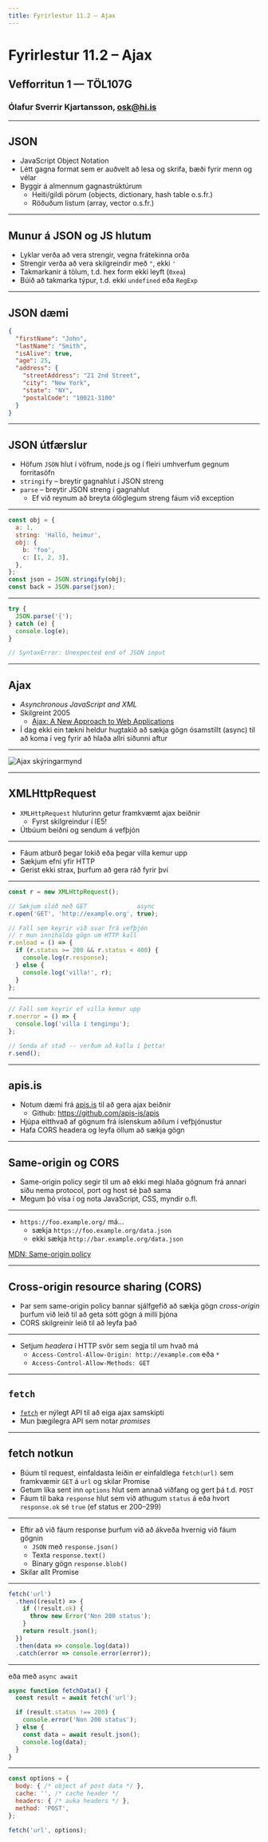 ```yaml
---
title: Fyrirlestur 11.2 – Ajax
---
```


# Fyrirlestur 11.2 – Ajax

## Vefforritun 1 — TÖL107G

### Ólafur Sverrir Kjartansson, [osk@hi.is](mailto:osk@hi.is)

---

## JSON

* JavaScript Object Notation
* Létt gagna format sem er auðvelt að lesa og skrifa, bæði fyrir menn og vélar
* Byggir á almennum gagnastrúktúrum
  - Heiti/gildi pörum (objects, dictionary, hash table o.s.fr.)
  - Röðuðum listum (array, vector o.s.fr.)

***

## Munur á JSON og JS hlutum

* Lyklar verða að vera strengir, vegna frátekinna orða
* Strengir verða að vera skilgreindir með `"`, ekki `'`
* Takmarkanir á tölum, t.d. hex form ekki leyft (`0xea`)
* Búið að takmarka týpur, t.d. ekki `undefined` eða `RegExp`

***

## JSON dæmi

```json
{
  "firstName": "John",
  "lastName": "Smith",
  "isAlive": true,
  "age": 25,
  "address": {
    "streetAddress": "21 2nd Street",
    "city": "New York",
    "state": "NY",
    "postalCode": "10021-3100"
  }
}
```

***

## JSON útfærslur

* Höfum `JSON` hlut í vöfrum, node.js og í fleiri umhverfum gegnum forritasöfn
* `stringify` – breytir gagnahlut í JSON streng
* `parse` – breytir JSON streng í gagnahlut
  - Ef við reynum að breyta ólöglegum streng fáum við exception

***

<!-- eslint-disable no-unused-vars -->

```javascript
const obj = {
  a: 1,
  string: 'Halló, heimur',
  obj: {
    b: 'foo',
    c: [1, 2, 3],
  },
};
const json = JSON.stringify(obj);
const back = JSON.parse(json);
```

***

```javascript
try {
  JSON.parse('{');
} catch (e) {
  console.log(e);
}

// SyntaxError: Unexpected end of JSON input
```

---

## Ajax

* _Asynchronous JavaScript and XML_
* Skilgreint 2005
  - [Ajax: A New Approach to Web Applications](http://adaptivepath.org/ideas/ajax-new-approach-web-applications/)
* Í dag ekki ein tækni heldur hugtakið að sækja gögn ósamstillt (async) til að koma í veg fyrir að hlaða allri síðunni aftur

***

![Ajax skýringarmynd](img/ajax-fig1_small.png)

***

## XMLHttpRequest

* `XMLHttpRequest` hluturinn getur framkvæmt ajax beiðnir
  - Fyrst skilgreindur í IE5!
* Útbúum beiðni og sendum á vefþjón

***

* Fáum atburð þegar lokið eða þegar villa kemur upp
* Sækjum efni yfir HTTP
* Gerist ekki strax, þurfum að gera ráð fyrir því

***

```javascript
const r = new XMLHttpRequest();

// Sækjum slóð með GET              async
r.open('GET', 'http://example.org', true);

// Fall sem keyrir við svar frá vefþjón
// r mun innihalda gögn um HTTP kall
r.onload = () => {
  if (r.status >= 200 && r.status < 400) {
    console.log(r.response);
  } else {
    console.log('villa!', r);
  }
};
```

***

<!-- eslint-disable no-undef -->

```javascript
// Fall sem keyrir ef villa kemur upp
r.onerror = () => {
  console.log('villa í tengingu');
};

// Senda af stað -- verðum að kalla í þetta!
r.send();
```

***

## apis.is

* Notum dæmi frá [apis.is](http://apis.is) til að gera ajax beiðnir
  - Github: https://github.com/apis-is/apis
* Hjúpa eitthvað af gögnum frá íslenskum aðilum í vefþjónustur
* Hafa CORS headera og leyfa öllum að sækja gögn

---

## Same-origin og CORS

* Same-origin policy segir til um að ekki megi hlaða gögnum frá annari síðu nema protocol, port og host sé það sama
* Megum þó vísa í og nota JavaScript, CSS, myndir o.fl.

***

* `https://foo.example.org/` má...
  - sækja `https://foo.example.org/data.json`
  - ekki sækja `http://bar.example.org/data.json`

[MDN: Same-origin policy](https://developer.mozilla.org/en-US/docs/Web/Security/Same-origin_policy)

***

## Cross-origin resource sharing (CORS)

* Þar sem same-origin policy bannar sjálfgefið að sækja gögn _cross-origin_ þurfum við leið til að geta sótt gögn á milli þjóna
* CORS skilgreinir leið til að leyfa það

***

* Setjum _headera_ í HTTP svör sem segja til um hvað má
  - `Access-Control-Allow-Origin: http://example.com` eða `*`
  - `Access-Control-Allow-Methods: GET`

---

## `fetch`

* [`fetch`](https://developer.mozilla.org/en-US/docs/Web/API/Fetch_API) er nýlegt API til að eiga ajax samskipti
* Mun þægilegra API sem notar _promises_

***

## fetch notkun

* Búum til request, einfaldasta leiðin er einfaldlega `fetch(url)` sem framkvæmir `GET` á `url` og skilar Promise
* Getum líka sent inn `options` hlut sem annað viðfang og gert þá t.d. `POST`
* Fáum til baka `response` hlut sem við athugum `status` á eða hvort `response.ok` sé `true` (ef status er 200–299)

***

* Eftir að við fáum response þurfum við að ákveða hvernig við fáum gögnin
  - `JSON` með `response.json()`
  - Texta `response.text()`
  - Binary gögn `response.blob()`
* Skilar allt Promise

***

```javascript
fetch('url')
  .then((result) => {
    if (!result.ok) {
      throw new Error('Non 200 status');
    }
    return result.json();
  })
  .then(data => console.log(data))
  .catch(error => console.error(error));
```

***

eða með `async await`

<!-- eslint-disable no-unused-vars -->

```javascript
async function fetchData() {
  const result = await fetch('url');

  if (result.status !== 200) {
    console.error('Non 200 status');
  } else {
    const data = await result.json();
    console.log(data);
  }
}
```

***

```javascript
const options = {
  body: { /* object af post data */ },
  cache: '', /* cache header */
  headers: { /* auka headers */ },
  method: 'POST',
};

fetch('url', options);
```
